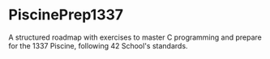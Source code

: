 # PiscinePrep1337
A structured roadmap with exercises to master C programming and prepare for the 1337 Piscine, following 42 School's standards.
